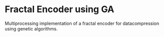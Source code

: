 # Fractal Encoder using GA

Multiprocessing implementation of a fractal encoder for datacompression using genetic algorithms.


